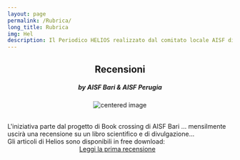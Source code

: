 ```yaml
---
layout: page
permalink: /Rubrica/
long_title: Rubrica
img: Hel
description: Il Periodico HELIOS realizzato dal comitato locale AISF di Perugia
---
```


<center><h2><b>Recensioni </b></h2>
<h5><b>by AISF Bari & AISF Perugia </b></h5>
</center>

 <figure>
<center>
    <img src="/perugia/ImgSlideShow/BARI-PERUGIA.png" alt="centered image" style="max-width:66%"
    height="auto" width="auto" class="responsive" >
</center>
</figure>

<section>

<br>
L'iniziativa parte dal progetto di Book crossing di AISF Bari ...
mensilmente uscirà una recensione su un libro scientifico e di divulgazione...
<br>Gli articoli di Helios sono disponibili in free download:<br>

<center>
<a href="/perugia/Download">Leggi la prima recensione</a>&nbsp; &nbsp;</center>


</section>
